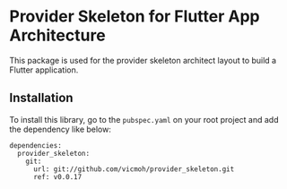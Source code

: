 # Provider Skeleton for Flutter App Architecture

This package is used for the provider skeleton architect layout to
build a Flutter application.

## Installation

To install this library, go to the `pubspec.yaml` on your root
project and add the dependency like below: 

```
dependencies:
  provider_skeleton:
    git:
      url: git://github.com/vicmoh/provider_skeleton.git
      ref: v0.0.17
```
